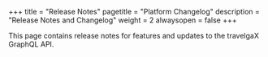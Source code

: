 +++
title = "Release Notes"
pagetitle = "Platform Changelog"
description = "Release Notes and Changelog"
weight = 2
alwaysopen = false
+++

This page contains release notes for features and updates to the travelgaX GraphQL API.
